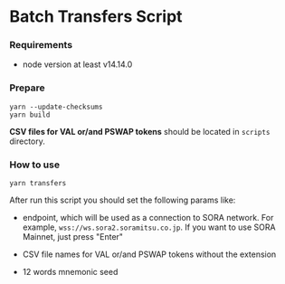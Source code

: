 # Batch Transfers Script

### Requirements
* node version at least v14.14.0

### Prepare
```
yarn --update-checksums
yarn build
```
**CSV files for VAL or/and PSWAP tokens** should be located in `scripts` directory.

### How to use
```
yarn transfers
```

After run this script you should set the following params like:

- endpoint, which will be used as a connection to SORA network. For example, `wss://ws.sora2.soramitsu.co.jp`.
If you want to use SORA Mainnet, just press "Enter"

- CSV file names for VAL or/and PSWAP tokens without the extension

- 12 words mnemonic seed
